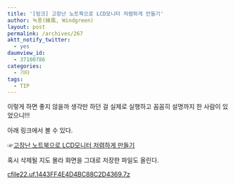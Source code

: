 ```yaml
---
title: '[링크] 고장난 노트북으로 LCD모니터 저렴하게 만들기'
author: 녹풍(綠風, Windgreen)
layout: post
permalink: /archives/267
aktt_notify_twitter:
  - yes
daumview_id:
  - 37100786
categories:
  - 기타
tags:
  - TIP
---
```

이렇게 하면 좋지 않을까 생각만 하던 걸 실제로 실행하고 꼼꼼히 설명까지 한 사람이 있었으니!!!

아래 링크에서 볼 수 있다.

☞<a href="http://pcking.tistory.com/333" target="_blank">고장난 노트북으로 LCD모니터 저렴하게 만들기</a>

혹시 삭제될 지도 몰라 화면을 그대로 저장한 파일도 올린다.

<a href="/uploads/legacy/old-images/1/cfile22.uf.1443FF4E4D4BC88C2D4369.7z" class="aligncenter" />cfile22.uf.1443FF4E4D4BC88C2D4369.7z</a>